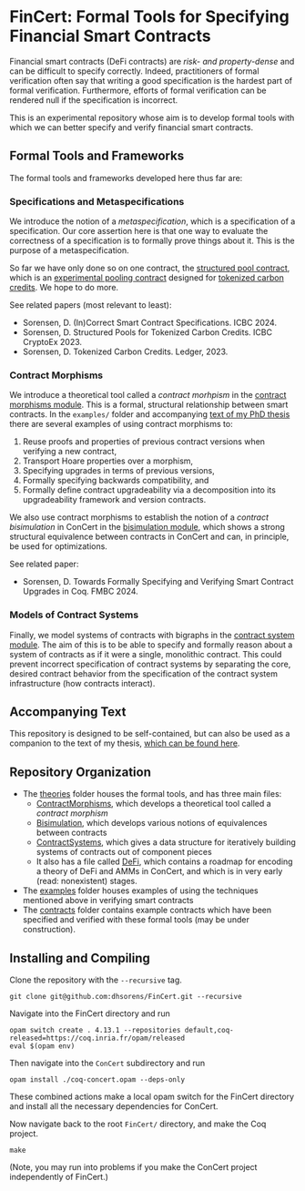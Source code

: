 # FinCert: Formal Tools for Specifying Financial Smart Contracts

Financial smart contracts (DeFi contracts) are *risk- and property-dense* and can be difficult to specify correctly. Indeed, practitioners of formal verification often say that writing a good specification is the hardest part of formal verification. 
Furthermore, efforts of formal verification can be rendered null if the specification is incorrect.

This is an experimental repository whose aim is to develop formal tools with which we can better specify and verify financial smart contracts.



## Formal Tools and Frameworks

The formal tools and frameworks developed here thus far are:

### Specifications and Metaspecifications

We introduce the notion of a *metaspecification*, which is a specification of a specification. Our core assertion here is that one way to evaluate the correctness of a specification is to formally prove things about it. This is the purpose of a metaspecification.

So far we have only done so on one contract, the [structured pool contract](specifications/StructuredPoolsSpec/StructuredPoolsSpec.v), which is an [experimental pooling contract](https://ieeexplore.ieee.org/abstract/document/10174866) designed for [tokenized carbon credits](https://ledger.pitt.edu/ojs/ledger/article/view/294). We hope to do more.

See related papers (most relevant to least):
* Sorensen, D. (In)Correct Smart Contract Specifications. ICBC 2024.
* Sorensen, D. Structured Pools for Tokenized Carbon Credits. ICBC CryptoEx 2023.
* Sorensen, D. Tokenized Carbon Credits. Ledger, 2023.

### Contract Morphisms

We introduce a theoretical tool called a *contract morhpism* in the [contract morphisms module](theories/ContractMorphisms.v). This is a formal, structural relationship between smart contracts. In the `examples/` folder and accompanying [text of my PhD thesis](sorensen-phd-thesis.pdf) there are several examples of using contract morphisms to:
1. Reuse proofs and properties of previous contract versions when verifying a new contract,
1. Transport Hoare properties over a morphism,
1. Specifying upgrades in terms of previous versions,
1. Formally specifying backwards compatibility, and 
1. Formally define contract upgradeability via a decomposition into its upgradeability framework and version contracts.

We also use contract morphisms to establish the notion of a *contract bisimulation* in ConCert in the [bisimulation module](theories/Bisimulation.v), which shows a strong structural equivalence between contracts in ConCert and can, in principle, be used for optimizations.

See related paper:
* Sorensen, D. Towards Formally Specifying and Verifying Smart Contract Upgrades in Coq. FMBC 2024.

### Models of Contract Systems 

Finally, we model systems of contracts with bigraphs in the [contract system module](theories/Bisimulation.v). The aim of this is to be able to specify and formally reason about a system of contracts as if it were a single, monolithic contract. This could prevent incorrect specification of contract systems by separating the core, desired contract behavior from the specification of the contract system infrastructure (how contracts interact).

## Accompanying Text

This repository is designed to be self-contained, but can also be used as a companion to the text of my thesis, [which can be found here](sorensen-phd-thesis.pdf).

## Repository Organization

* The [theories](theories/) folder houses the formal tools, and has three main files:
    * [ContractMorphisms](theories/ContractMorphisms.v), which develops a theoretical tool called a *contract morphism*
    * [Bisimulation](theories/Bisimulation.v), which develops various notions of equivalences between contracts
    * [ContractSystems](theories/ContractSystems.v), which gives a data structure for iteratively building systems of contracts out of component pieces
    * It also has a file called [DeFi](theories/DeFi.v), which contains a roadmap for encoding a theory of DeFi and AMMs in ConCert, and which is in very early (read: nonexistent) stages.
* The [examples](examples/) folder houses examples of using the techniques mentioned above in verifying smart contracts
* The [contracts](contracts/) folder contains example contracts which have been specified and verified with these formal tools (may be under construction).

## Installing and Compiling

Clone the repository with the `--recursive` tag.
```
git clone git@github.com:dhsorens/FinCert.git --recursive
```

Navigate into the FinCert directory and run

```
opam switch create . 4.13.1 --repositories default,coq-released=https://coq.inria.fr/opam/released
eval $(opam env)
```

Then navigate into the `ConCert` subdirectory and run
```
opam install ./coq-concert.opam --deps-only
```

These combined actions make a local opam switch for the FinCert directory and install all the necessary dependencies for ConCert.

Now navigate back to the root `FinCert/` directory, and make the Coq project.
```
make
```

(Note, you may run into problems if you make the ConCert project independently of FinCert.)